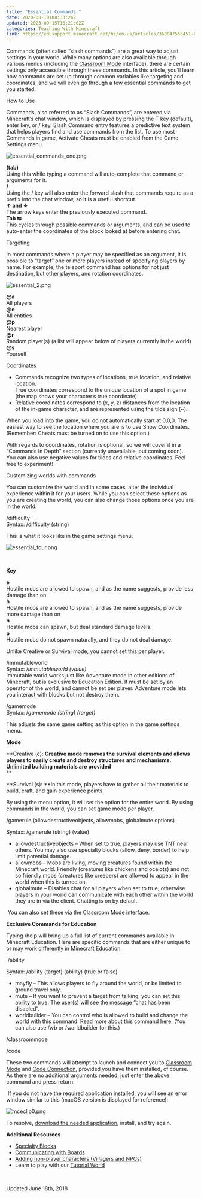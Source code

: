 ```yaml
---
title: "Essential Commands "
date: 2020-08-10T08:33:24Z
updated: 2023-09-15T16:21:02Z
categories: Teaching With Minecraft
link: https://edusupport.minecraft.net/hc/en-us/articles/360047555451-Essential-Commands
---
```


Commands (often called “slash commands”) are a great way to adjust settings in your world. While many options are also available through various menus (including the [Classroom Mode](https://educommunity.minecraft.net/hc/en-us/articles/360047116652-Get-Started-with-Classroom-Mode-) interface), there are certain settings only accessible through these commands. In this article, you’ll learn how commands are set up through common variables like targeting and coordinates, and we will even go through a few essential commands to get you started.

How to Use

Commands, also referred to as “Slash Commands”, are entered via Minecraft’s chat window, which is displayed by pressing the T key (default), enter key, or / key. Slash Command entry features a predictive text system that helps players find and use commands from the list. To use most Commands in game, Activate Cheats must be enabled from the Game Settings menu.

![essential_commands_one.png](https://edusupport.minecraft.net/hc/article_attachments/4402660797076)

**(tab)**  
Using this while typing a command will auto-complete that command or arguments for it.  
**/**  
Using the / key will also enter the forward slash that commands require as a prefix into the chat window, so it is a useful shortcut.  
**↑ and ↓**  
The arrow keys enter the previously executed command.  
**Tab ↹**  
This cycles through possible commands or arguments, and can be used to auto-enter the coordinates of the block looked at before entering chat.

Targeting

In most commands where a player may be specified as an argument, it is possible to “target” one or more players instead of specifying players by name. For example, the teleport command has options for not just destination, but other players, and rotation coordinates.

![essential_2.png](https://edusupport.minecraft.net/hc/article_attachments/4402652712212)

**@a**  
All players  
**@e**  
All entities  
**@p**  
Nearest player  
**@r**  
Random player(s) (a list will appear below of players currently in the world)  
**@s**  
Yourself

Coordinates

- Commands recognize two types of locations, true location, and relative location.  
  True coordinates correspond to the unique location of a spot in game (the map shows your character’s true coordinate).  
- Relative coordinates correspond to (x, y, z) distances from the location of the in-game character, and are represented using the tilde sign (~).  

When you load into the game, you do not automatically start at 0,0,0. The easiest way to see the location where you are is to use Show Coordinates. (Remember: Cheats must be turned on to use this option.)

With regards to coordinates, rotation is optional, so we will cover it in a “Commands In Depth” section (currently unavailable, but coming soon).  
You can also use negative values for tildes and relative coordinates. Feel free to experiment!

Customizing worlds with commands

You can customize the world and in some cases, alter the individual experience within it for your users. While you can select these options as you are creating the world, you can also change those options once you are in the world.

  
/difficulty  
Syntax: /difficulty (string)

  
This is what it looks like in the game settings menu.

![essential_four.png](https://edusupport.minecraft.net/hc/article_attachments/4402652717460)

 

**Key**

**e**  
Hostile mobs are allowed to spawn, and as the name suggests, provide less damage than on   
**h**  
Hostile mobs are allowed to spawn, and as the name suggests, provide more damage than on   
**n**  
Hostile mobs can spawn, but deal standard damage levels.  
**p**  
Hostile mobs do not spawn naturally, and they do not deal damage.

Unlike Creative or Survival mode, you cannot set this per player.

/immutableworld  
Syntax: /*immutableworld (value)*  
Immutable world works just like Adventure mode in other editions of Minecraft, but is exclusive to Education Edition. It must be set by an operator of the world, and cannot be set per player. Adventure mode lets you interact with blocks but not destroy them.

  
/gamemode  
Syntax: /*gamemode (string) (target)*

  
This adjusts the same game setting as this option in the game settings menu.

**Mode**

**Creative (c): **Creative mode removes the survival elements and allows players to easily create and destroy structures and mechanisms. Unlimited building materials are provided**  
**

**Survival (s): **In this mode, players have to gather all their materials to build, craft, and gain experience points.

By using the menu option, it will set the option for the entire world. By using commands in the world, you can set game mode per player.

/gamerule (allowdestructiveobjects, allowmobs, globalmute options)

Syntax: /gamerule (string) (value)

- allowdestructiveobjects – When set to true, players may use TNT near others. You may also use specialty blocks (allow, deny, border) to help limit potential damage.
- allowmobs – Mobs are living, moving creatures found within the Minecraft world. Friendly (creatures like chickens and ocelots) and not so friendly mobs (creatures like creepers) are allowed to appear in the world when this is turned on.
- globalmute – Disables chat for all players when set to true, otherwise players in your world can communicate with each other within the world they are in via the client. Chatting is on by default.

 You can also set these via the [Classroom Mode](https://educommunity.minecraft.net/hc/en-us/articles/360047116652-Get-Started-with-Classroom-Mode-) interface.

**Exclusive Commands for Education**

Typing /help will bring up a full list of current commands available in Minecraft Education. Here are specific commands that are either unique to or may work differently in Minecraft Education.

 /ability

Syntax: /ability (target) (ability) (true or false)

- mayfly – This allows players to fly around the world, or be limited to ground travel only.
- mute – If you want to prevent a target from talking, you can set this ability to true. The user(s) will see the message “chat has been disabled”.
- worldbuilder – You can control who is allowed to build and change the world with this command. Read more about this command [here](https://educommunity.minecraft.net/hc/en-us/articles/360047117072-Profile-Types-and-Permissions-). (You can also use /wb or /worldbuilder for this.)

/classroommode

/code

These two commands will attempt to launch and connect you to [Classroom Mode](https://educommunity.minecraft.net/hc/en-us/articles/360047116652-Get-Started-with-Classroom-Mode-) and [Code Connection](https://educommunity.minecraft.net/hc/en-us/articles/360047555251-Get-Started-With-Code-Connection-), provided you have them installed, of course. As there are no additional arguments needed, just enter the above command and press return.

 If you do not have the required application installed, you will see an error window similar to this (macOS version is displayed for reference):

![mceclip0.png](https://edusupport.minecraft.net/hc/article_attachments/4402652719380)

To resolve, [download the needed application](https://education.minecraft.net/get-started/download), install, and try again.

**Additional Resources**

- [Specialty Blocks](https://educommunity.minecraft.net/hc/en-us/articles/360047116852-Specialty-Blocks-Allow-Deny-Border-Structure-)
- [Communicating with Boards](https://educommunity.minecraft.net/hc/en-us/articles/360047117272-Communicating-With-Boards-)
- [Adding non-player characters (Villagers and NPCs)](https://educommunity.minecraft.net/hc/en-us/articles/360047555651-Adding-Non-Player-Characters-NPCs-)
- Learn to play with our [Tutorial World](https://education.minecraft.net/worlds/tutorial-world/)

 

Updated June 18th, 2018
